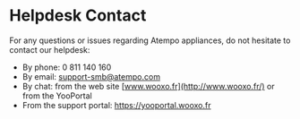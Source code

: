 # Helpdesk Contact

For any questions or issues regarding Atempo appliances, do not hesitate to contact our helpdesk:

* By phone: 0 811 140 160
* By email: support-smb@atempo.com
* By chat: from the web site [www.wooxo.fr](http://www.wooxo.fr/) or from the YooPortal
* From the support portal: [https://yooportal.wooxo.fr ](https://yooportal.wooxo.fr%20)






